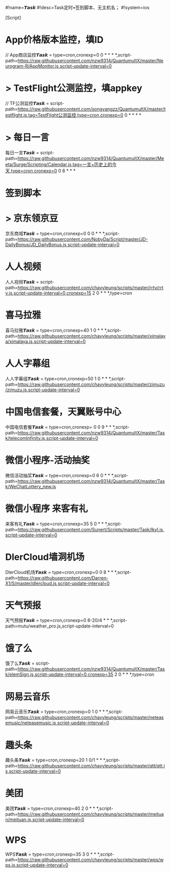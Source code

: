 #!name=𝙏𝙖𝙨𝙠
#!desc=Task定时•签到脚本、无主机名；
#!system=ios

[Script]

# App价格版本监控，填ID
// App商店监控𝙏𝙖𝙨𝙠 = type=cron,cronexp=0 0 * * * *,script-path=https://raw.githubusercontent.com/nzw9314/QuantumultX/master/Neurogram-R/AppMonitor.js,script-update-interval=0
# > TestFlight公测监控，填appkey
// TF公测监控𝙏𝙖𝙨𝙠 = script-path=https://raw.githubusercontent.com/songyangzz/QuantumultX/master/testflight.js,tag=TestFlight公测监控,type=cron,cronexp=0 0 * * * *
# > 每日一言
每日一言𝙏𝙖𝙨𝙠 = script-path=https://raw.githubusercontent.com/nzw9314/QuantumultX/master/Meeta/Surge/Scripting/Calendar.js,tag=一言+历史上的今天,type=cron,cronexp=0 0 8 * * *
# 签到脚本
# > 京东领京豆
京东商城𝙏𝙖𝙨𝙠 = type=cron,cronexp=0 0 0 * * *,script-path=https://raw.githubusercontent.com/NobyDa/Script/master/JD-DailyBonus/JD_DailyBonus.js,script-update-interval=0
# 人人视频
人人视频𝙏𝙖𝙨𝙠 = script-path=https://raw.githubusercontent.com/chavyleung/scripts/master/rrtv/rrtv.js,script-update-interval=0,cronexp=15 2 0 * * *,type=cron
# 喜马拉雅
喜马拉雅𝙏𝙖𝙨𝙠 = type=cron,cronexp=40 1 0 * * *,script-path=https://raw.githubusercontent.com/chavyleung/scripts/master/ximalaya/ximalaya.js,script-update-interval=0
# 人人字幕组
人人字幕组𝙏𝙖𝙨𝙠 = type=cron,cronexp=50 1 0 * * *,script-path=https://raw.githubusercontent.com/chavyleung/scripts/master/zimuzu/zimuzu.js,script-update-interval=0
# 中国电信套餐，天翼账号中心
中国电信套餐𝙏𝙖𝙨𝙠 = type=cron,cronexp= 0 0 9 * * *,script-path=https://raw.githubusercontent.com/nzw9314/QuantumultX/master/Task/telecomInfinity.js,script-update-interval=0
# 微信小程序-活动抽奖
微信活动抽奖𝙏𝙖𝙨𝙠 = type=cron,cronexp=0 6 0 * * *,script-path=https://raw.githubusercontent.com/nzw9314/QuantumultX/master/Task/WeChatLottery_new.js
# 微信小程序 来客有礼
来客有礼𝙏𝙖𝙨𝙠 = type=cron,cronexp=35 5 0 * * *,script-path=https://raw.githubusercontent.com/Sunert/Scripts/master/Task/lkyl.js,script-update-interval=0
# DlerCloud墙洞机场
DlerCloud机场𝙏𝙖𝙨𝙠 = type=cron,cronexp=0 0 8 * * *,script-path=https://raw.githubusercontent.com/Darren-X1/S/master/dlercloud.js,script-update-interval=0
# 天气预报
天气预报𝙏𝙖𝙨𝙠 = type=cron,cronexp=0 8-20/4 * * *,script-path=mutu/weather_pro.js,script-update-interval=0
# 饿了么
饿了么𝙏𝙖𝙨𝙠 = script-path=https://raw.githubusercontent.com/nzw9314/QuantumultX/master/Task/elemSign.js,script-update-interval=0,cronexp=35 2 0 * * *,type=cron
# 网易云音乐
网易云音乐𝙏𝙖𝙨𝙠 = type=cron,cronexp=0 1 0 * * *,script-path=https://raw.githubusercontent.com/chavyleung/scripts/master/neteasemusic/neteasemusic.js,script-update-interval=0
# 趣头条
趣头条𝙏𝙖𝙨𝙠 = type=cron,cronexp=20 1 0/1 * * *,script-path=https://raw.githubusercontent.com/chavyleung/scripts/master/qtt/qtt.js,script-update-interval=0
# 美团
美团𝙏𝙖𝙨𝙠 = type=cron,cronexp=40 2 0 * * *,script-path=https://raw.githubusercontent.com/chavyleung/scripts/master/meituan/meituan.js,script-update-interval=0
# WPS
WPS𝙏𝙖𝙨𝙠 = type=cron,cronexp=35 3 0 * * *,script-path=https://raw.githubusercontent.com/chavyleung/scripts/master/wps/wps.js,script-update-interval=0

